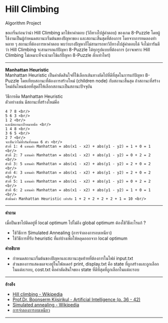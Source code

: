 # Hill Climbing
Algorithm Project <br/>

ขอเกริ่นก่อนว่านำ Hill Climbing มาใช้หาคำตอบ (วิถีทางไปสู่คำตอบ) ของเกม 8-Puzzle โดยผู้ใช้งานเป็นผู้กำหนดสถานะเริ่มต้นของปัญหาของ และสถานะสิ้นสุดที่ต้องการ โดยจากการทดลองทำหลาย ๆ สถานะที่ต้องการหาคำตอบ พบว่าบางปัญหาก็ไม่สามารถหาวิถีทางไปสู่คำตอบได้ จึงไม่การันตีว่า Hill Climbing จะสามารถแก้ปัญหา 8-Puzzle ได้ทุกรูปแบบที่ต้องการ (อาจเพราะ Hill Climbing ไม่เหมาะที่จะนำมาใช้แก้ปัญหา 8-Puzzle สักเท่าไหร่) 

--------------------------------------------------------------

**Manhattan Heuristic** <br/>
Manhattan Heuristic เป็นค่าตัดสินใจที่ใช้เลือกเส้นทางถัดไปที่ดีที่สุดในการแก้ปัญหา 8-Puzzle โดยเทียบสถานะที่ต้องการสร้างใหม่ (children node) กับสถานะสิ้นสุด ถ้าสถานะที่สร้างใหม่อันไหนน้อยที่สุดก็ให้เลือกสถานะเป็นสถานะปัจจุบัน <br/>

วิธีการคิด Manhattan Heuristic <br/>
ตัวอย่างเช่น มีสถานะที่สร้างใหม่คือ <br/>

    4 7 8 <br/>
    5 6 3 <br/>
    1 2 <br/>
    และมีสถานะเป้าหมายคือ <br/>
    1 4 8 <br/>
    3 6 5 <br/>
    2 7 <br/>
    จะเห็นว่าไม่ซ้ำกันทั้งหมด 6 ตัว <br/>
    ตัวที่ 1: 4 แทนค่า Manhattan = abs(x1 - x2) + abs(y1 - y2) = 1 + 0 = 1 <br/>
    ตัวที่ 2: 7 แทนค่า Manhattan = abs(x1 - x2) + abs(y1 - y2) = 0 + 2 = 2 <br/>
    ตัวที่ 3: 5 แทนค่า Manhattan = abs(x1 - x2) + abs(y1 - y2) = 2 + 0 = 2 <br/>
    ตัวที่ 4: 3 แทนค่า Manhattan = abs(x1 - x2) + abs(y1 - y2) = 2 + 0 = 2 <br/>
    ตัวที่ 5: 1 แทนค่า Manhattan = abs(x1 - x2) + abs(y1 - y2) = 0 + 2 = 2 <br/>
    ตัวที่ 6: 2 แทนค่า Manhattan = abs(x1 - x2) + abs(y1 - y2) = 1 + 0 = 1 <br/>
    ดังนั้นค่า Manhattan Heuristic เท่ากับ 1 + 2 + 2 + 2 + 2 + 1 = 10 <br/>

--------------------------------------------------------------

**คำถาม**

เมื่อปีนเขาไปติดอยู่ที่ local optimum ไปไม่ถึง global optimum ต้องใช้วิธีอะไรแก้ ?
- ใช้วิธีการ Simulated Annealing (การจำลองการอบเหนียว) 
- ใช้วิธีการที่รับ heuristic ที่แย่บ้างเพื่อให้หลุดออกจาก local optimum

**คำอธิบาย**
- กำหนดสถานะเริ่มต้นของปัญหาและสถานะสุดท้ายที่ต้องการในไฟล์ input.txt
- ส่วนของการแสดงผลจะอยู่ในโฟลเดอร์ print, display.txt คือ state ที่ถูกสร้างและถูกเลือกในแต่ละรอบ, cost.txt คือค่าตัดสินใจของ state ที่ดีที่สุดที่ถูกเลือกในแต่ละรอบ

--------------------------------------------------------------

**อ้างอิง** <br/>
- [Hill climbing - Wikipedia](https://en.wikipedia.org/wiki/Hill_climbing) <br/>
- [Prof.Dr. Boonserm Kijsirikul - Artificial Intelligence (p. 36 - 42)](https://www.cp.eng.chula.ac.th/~boonserm/teaching/ai1.0.2.pdf)      <br/>
- [Simulated annealing - Wikipedia](https://en.wikipedia.org/wiki/Simulated_annealing)      <br/>
- [การจำลองการอบเหนียว](https://th.wikipedia.org/wiki/การจำลองการอบเหนียว)      <br/>

--------------------------------------------------------------
  
  
